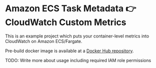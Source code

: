 Amazon ECS Task Metadata :point_right: CloudWatch Custom Metrics
=

This is an example project which puts your container-level metrics into CloudWatch on Amazon ECS/Fargate.

Pre-build docker image is available at a [Docker Hub repository](https://cloud.docker.com/repository/docker/toricls/ecs-taskmetadata-cloudwatch).

TODO: Write more about usage including required IAM role permissions
